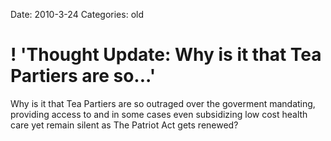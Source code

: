 Date: 2010-3-24
Categories: old

# ! 'Thought Update: Why is it that Tea Partiers are so...'

Why is it that Tea Partiers are so outraged over the goverment mandating, providing access to and in some cases even subsidizing low cost health care yet remain silent as The Patriot Act gets renewed?
